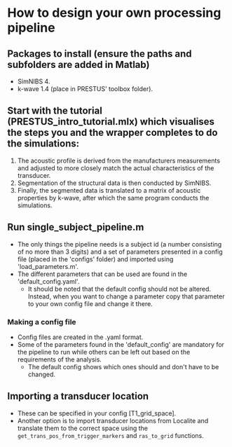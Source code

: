 # How to design your own processing pipeline
## Packages to install (ensure the paths and subfolders are added in Matlab)
- SimNIBS 4.
- k-wave 1.4 (place in PRESTUS' toolbox folder).

## Start with the tutorial (PRESTUS_intro_tutorial.mlx) which visualises the steps you and the wrapper completes to do the simulations:
1. The acoustic profile is derived from the manufacturers measurements and adjusted to more closely match the actual characteristics of the transducer.
2. Segmentation of the structural data is then conducted by SimNIBS.
3. Finally, the segmented data is translated to a matrix of acoustic properties by k-wave, after which the same program conducts the simulations.

## Run single_subject_pipeline.m
- The only things the pipeline needs is a subject id (a number consisting of no more than 3 digits) and a set of parameters presented in a config file (placed in the 'configs' folder) and imported using 'load_parameters.m'.
- The different parameters that can be used are found in the 'default_config.yaml'.
    - It should be noted that the default config should not be altered. Instead, when you want to change a parameter copy that parameter to your own config file and change it there.

### Making a config file
- Config files are created in the .yaml format.
- Some of the parameters found in the 'default_config' are mandatory for the pipeline to run while others can be left out based on the requirements of the analysis.
    - The default config shows which ones should and don't have to be changed.

## Importing a transducer location
- These can be specified in your config [T1_grid_space].
- Another option is to import transducer locations from Localite and translate them to the correct space using the `get_trans_pos_from_trigger_markers` and `ras_to_grid` functions.